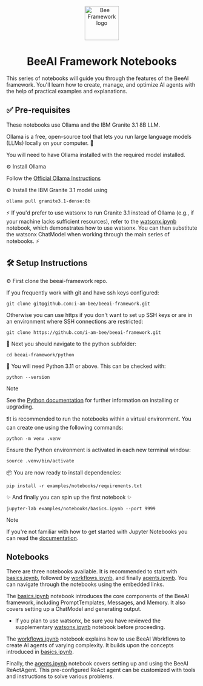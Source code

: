 <p align="center">
  <picture>
    <source media="(prefers-color-scheme: dark)" srcset="/docs/assets/Bee_logo_white.svg">
    <source media="(prefers-color-scheme: light)" srcset="/docs/assets/Bee_logo_black.svg">
    <img alt="Bee Framework logo" height="90">
  </picture>
</p>

<h1 align="center">BeeAI Framework Notebooks</h1>

This series of notebooks will guide you through the features of the BeeAI framework. You'll learn how to create, manage, and optimize AI agents with the help of practical examples and explanations.

## ✅ Pre-requisites

These notebooks use Ollama and the IBM Granite 3.1 8B LLM.

Ollama is a free, open-source tool that lets you run large language models (LLMs) locally on your computer. 🚀

You will need to have Ollama installed with the required model installed.

⚙️ Install Ollama

Follow the [Official Ollama Instructions](https://ollama.com/download/)

⚙️ Install the IBM Granite 3.1 model using

```shell
ollama pull granite3.1-dense:8b
```

⚡ If you'd prefer to use watsonx to run Granite 3.1 instead of Ollama (e.g., if your machine lacks sufficient resources), refer to the [watsonx.ipynb](watsonx.ipynb) notebook, which demonstrates how to use watsonx. You can then substitute the watsonx ChatModel when working through the main series of notebooks. ⚡

## 🛠 Setup Instructions

⚙️ First clone the beeai-framework repo.

If you frequently work with git and have ssh keys configured:

```shell
git clone git@github.com:i-am-bee/beeai-framework.git
```

Otherwise you can use https if you don't want to set up SSH keys or are in an environment where SSH connections are restricted:

```shell
git clone https://github.com/i-am-bee/beeai-framework.git
```

🧭 Next you should navigate to the python subfolder:

```shell
cd beeai-framework/python
```

🐍 You will need Python 3.11 or above. This can be checked with:

```shell
python --version
```

> [!NOTE] 
> See the [Python documentation](https://www.python.org/) for further information on installing or upgrading.

❗It is recommended to run the notebooks within a virtual environment. You can create one using the following commands:

```shell
python -m venv .venv
```

Ensure the Python environment is activated in each new terminal window:

```shell
source .venv/bin/activate
```

📦 You are now ready to install dependencies:

```shell
pip install -r examples/notebooks/requirements.txt
```

✨ And finally you can spin up the first notebook ✨

```shell
jupyter-lab examples/notebooks/basics.ipynb --port 9999
```

> [!NOTE]
> If you're not familiar with how to get started with Jupyter Notebooks you can read the [documentation](https://docs.jupyter.org). 

## Notebooks

There are three notebooks available. It is recommended to start with [basics.ipynb](basics.ipynb), followed by [workflows.ipynb](workflows.ipynb), and finally [agents.ipynb](agents.ipynb). You can navigate through the notebooks using the embedded links.

The [basics.ipynb](basics.ipynb) notebook introduces the core components of the BeeAI framework, including PromptTemplates, Messages, and Memory. It also covers setting up a ChatModel and generating output.

- If you plan to use watsonx, be sure you have reviewed the supplementary [watsonx.ipynb](watsonx.ipynb) notebook before proceeding.

The [workflows.ipynb](workflows.ipynb) notebook explains how to use BeeAI Workflows to create AI agents of varying complexity. It builds upon the concepts introduced in [basics.ipynb](basics.ipynb).

Finally, the [agents.ipynb](agents.ipynb) notebook covers setting up and using the BeeAI ReActAgent. This pre-configured ReAct agent can be customized with tools and instructions to solve various problems.

